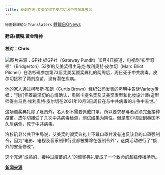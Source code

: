 ```yaml
---
title: 秘翻在线:艾美奖得主皮尔切因中共病毒去世
---
```

`秘密翻譯組G-Translators` [轉載自GNews](https://gnews.org/zh-hans/1574174/)

#### 翻译/撰稿:黃金精神

#### 校对：Chris
![](https://assets.gnews.org/wp-content/uploads/2021/10/图片1-2-1.jpg)图片来源：GP社
据GP社（Gateway Pundit）10月4日报道，电视剧“布里奇顿”（Bridgerton）53岁的艾美奖得主马克·埃利奥特·皮尔切（Marc Elliot Pilcher）在洛杉矶参加第73届艾美奖颁奖典礼的两周后，周日死于中共病毒。皮尔切接种了两剂疫苗，没有潜在疾病。

他的家人通过柯蒂斯·布朗（Curtis Brown）经纪公司发表的声明中告诉Variety传媒：“我们怀着最深切的心情确认，奥斯卡提名奖及艾美奖发型和化妆设计师/造型师得主马克·埃利奥特·皮尔切在2021年10月3日周日在与中共病毒的斗争中去世。”

这场颁奖典礼除了雇员外，名人都不需要佩戴口罩，所以要求参与者必须完全接种疫苗。皮尔切接受了几次中共病毒检测，测试结果为阴性。但是皮尔切回到英国不久后病倒，死于中共病毒。

洛杉矶县公共卫生局说，艾美奖的颁奖典礼上不戴口罩并没有违反该县的口罩强制令，因为“电影、电视及音乐制作行业都被排除在强制令外”，这类活动进行了“额外的安全修改”。

这个充满“成熟的、接种过疫苗的人”的颁奖典礼变成了一个致命的超级传播场所。

[**新闻来源**](https://www.thegatewaypundit.com/2021/10/double-vaccinated-emmy-winner-dies-covid-19-two-weeks-attending-award-ceremony-unmasked-celebrities/)
